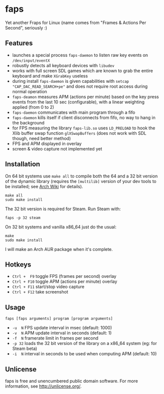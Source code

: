 faps
====

Yet another Fraps for Linux (name comes from "Frames & Actions Per Second", seriously :)

Features
--------

- launches a special process `faps-daemon` to listen raw key events on `/dev/input/eventX`
- robustly detects all keyboard devices with `libudev`
- works with full screen SDL games which are known to grab the entire keyboard and make `XGrabKey` useless
- during install `faps-daemon` is given capabilities with `setcap "CAP_DAC_READ_SEARCH+pe"` and does not require root access during normal operation
- `faps-deamon` measures APM (actions per minute) based on the key press events from the last 10 sec (configurable), with a linear weighting applied (from 0 to 2)
- `faps-daemon` communicates with main program through a fifo
- `faps-daemon` kills itself if client disconnects from fifo, no way to hang in the background
- for FPS measuring the library `faps-lib.so` uses `LD_PRELOAD` to hook the Xlib buffer swap function `glXSwapBuffers` (does not work with SDL though, need better method)
- FPS and APM displayed in overlay
- screen & video capture not implemented yet

Installation
------------

On 64 bit systems use `make all` to compile both the 64 and a 32 bit version of the dynamic library (requires the `[multilib]` version of your dev tools to be installed; see [Arch Wiki][1] for details).

    make all
    sudo make install

The 32 bit version is required for Steam. Run Steam with: 

    faps -p 32 steam

On 32 bit systems and vanilla x86_64 just do the usual:

    make
    sudo make install

I will make an Arch AUR package when it's complete.

Hotkeys
-------

- `Ctrl +  F9` toggle FPS (frames per second) overlay
- `Ctrl + F10` toggle APM (actions per minute) overlay
- `Ctrl + F11` start/stop video capture
- `Ctrl + F12` take screenshot

Usage
-----

    faps [faps arguments] program [program arguments]

- `-u  N` FPS update interval in msec (default: 1000)
- `-v  N` APM update interval in seconds (default: 1)
- `-f  N` framerate limit in frames per second
- `-p 32` loads the 32 bit version of the library on a x86_64 system (eg: for Steam beta)
- `-i  N` interval in seconds to be used when computing APM (default: 10)


Unlicense
---------

faps is free and unencumbered public domain software. For more information, see <http://unlicense.org/>.

[1]: https://wiki.archlinux.org/index.php/Arch64_FAQ#Can_I_build_32-bit_packages_for_i686_inside_Arch64.3F
